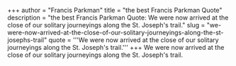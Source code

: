 +++
author = "Francis Parkman"
title = "the best Francis Parkman Quote"
description = "the best Francis Parkman Quote: We were now arrived at the close of our solitary journeyings along the St. Joseph's trail."
slug = "we-were-now-arrived-at-the-close-of-our-solitary-journeyings-along-the-st-josephs-trail"
quote = '''We were now arrived at the close of our solitary journeyings along the St. Joseph's trail.'''
+++
We were now arrived at the close of our solitary journeyings along the St. Joseph's trail.
